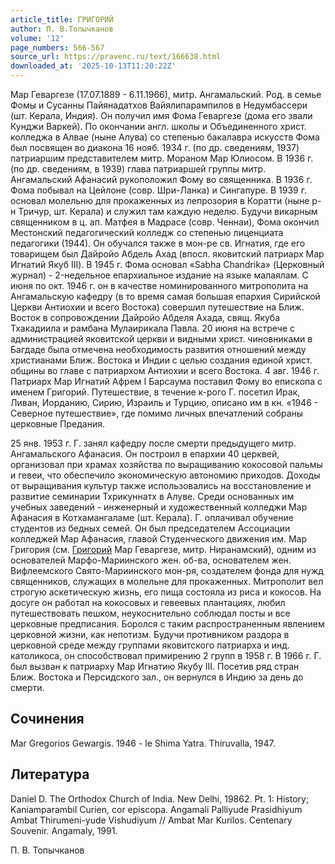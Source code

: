 ```yaml
---
article_title: ГРИГОРИЙ
author: П. В.Топычканов
volume: '12'
page_numbers: 566-567
source_url: https://pravenc.ru/text/166638.html
downloaded_at: '2025-10-13T11:20:22Z'
---
```


Мар Геваргезе (17.07.1889 - 6.11.1966), митр. Ангамальский. Род. в семье Фомы и Сусанны Пайянадатхов Вайялипарампилов в Недумбассери (шт. Керала, Индия). Он получил имя Фома Геваргезе (дома его звали Кунджи Варкей). По окончании англ. школы и Объединенного христ. колледжа в Алвае (ныне Алува) со степенью бакалавра искусств Фома был посвящен во диакона 16 нояб. 1934 г. (по др. сведениям, 1937) патриаршим представителем митр. Мораном Мар Юлиосом. В 1936 г. (по др. сведениям, в 1939) глава патриаршей группы митр. Ангамальский Афанасий рукоположил Фому во священника. В 1936 г. Фома побывал на Цейлоне (совр. Шри-Ланка) и Сингапуре. В 1939 г. основал молельню для прокаженных из лепрозория в Коратти (ныне р-н Тричур, шт. Керала) и служил там каждую неделю. Будучи викарным священником в ц. ап. Матфея в Мадрасе (совр. Ченнаи), Фома окончил Местонский педагогический колледж со степенью лиценциата педагогики (1944). Он обучался также в мон-ре св. Игнатия, где его товарищем был Дайройо Абдель Ахад (впосл. яковитский патриарх Мар Игнатий Якуб III). В 1945 г. Фома основал «Sabha Chandrika» (Церковный журнал) - 2-недельное епархиальное издание на языке малаялам. С июня по окт. 1946 г. он в качестве номинированного митрополита на Ангамальскую кафедру (в то время самая большая епархия Сирийской Церкви Антиохии и всего Востока) совершил путешествие на Ближ. Восток в сопровождении Дайройо Абделя Ахада, свящ. Якуба Тхакадиила и рамбана Мулаирикала Павла. 20 июня на встрече с администрацией яковитской церкви и видными христ. чиновниками в Багдаде была отмечена необходимость развития отношений между христианами Ближ. Востока и Индии с целью создания единой христ. общины во главе с патриархом Антиохии и всего Востока. 4 авг. 1946 г. Патриарх Мар Игнатий Афрем I Барсаума поставил Фому во епископа с именем Григорий. Путешествие, в течение к-рого Г. посетил Ирак, Ливан, Иорданию, Сирию, Израиль и Турцию, описано им в кн. «1946 - Северное путешествие», где помимо личных впечатлений собраны церковные Предания.

25 янв. 1953 г. Г. занял кафедру после смерти предыдущего митр. Ангамальского Афанасия. Он построил в епархии 40 церквей, организовал при храмах хозяйства по выращиванию кокосовой пальмы и гевеи, что обеспечило экономическую автономию приходов. Доходы от выращивания культур также использовались на восстановление и развитие семинарии Тхрикуннатх в Алуве. Среди основанных им учебных заведений - инженерный и художественный колледжи Мар Афанасия в Котхамангаламе (шт. Керала). Г. оплачивал обучение студентов из бедных семей. Он был председателем Ассоциации колледжей Мар Афанасия, главой Студенческого движения им. Мар Григория (см. [Григорий](https://pravenc.ru/text/Григорий.html) Мар Геваргезе, митр. Ниранамский), одним из основателей Марфо-Мариинского жен. об-ва, основателем жен. Вифлеемского Свято-Мариинского мон-ря, создателем фонда для нужд священников, служащих в молельне для прокаженных. Митрополит вел строгую аскетическую жизнь, его пища состояла из риса и кокосов. На досуге он работал на кокосовых и гевеевых плантациях, любил путешествовать пешком, неукоснительно соблюдал посты и все церковные предписания. Боролся с таким распространенным явлением церковной жизни, как непотизм. Будучи противником раздора в церковной среде между группами яковитского патриарха и инд. католикоса, он способствовал примирению 2 групп в 1958 г. В 1966 г. Г. был вызван к патриарху Мар Игнатию Якубу III. Посетив ряд стран Ближ. Востока и Персидского зал., он вернулся в Индию за день до смерти.

## Сочинения

Mar Gregorios Gewargis. 1946 - le Shima Yatra. Thiruvalla, 1947.

## Литература

Daniel D. The Orthodox Church of India. New Delhi, 19862. Pt. 1: History; Kaniamparambil Curien, сor еpiscopa. Angamali Palliyude Prasidhiyum Ambat Thirumeni-yude Vishudiyum // Ambat Mar Kurilos. Centenary Souvenir. Angamaly, 1991.

П. В.  Топычканов
